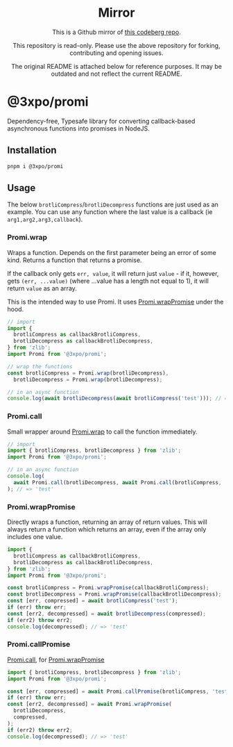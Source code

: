 <!--
YOU'RE NOT IN THE RIGHT PLACE! To contribute, please go to https://codeberg.org/Expo/pkgs, rather than looking here!!!!
YOU'RE NOT IN THE RIGHT PLACE! To contribute, please go to https://codeberg.org/Expo/pkgs, rather than looking here!!!!
YOU'RE NOT IN THE RIGHT PLACE! To contribute, please go to https://codeberg.org/Expo/pkgs, rather than looking here!!!!
YOU'RE NOT IN THE RIGHT PLACE! To contribute, please go to https://codeberg.org/Expo/pkgs, rather than looking here!!!!
YOU'RE NOT IN THE RIGHT PLACE! To contribute, please go to https://codeberg.org/Expo/pkgs, rather than looking here!!!!
YOU'RE NOT IN THE RIGHT PLACE! To contribute, please go to https://codeberg.org/Expo/pkgs, rather than looking here!!!!
YOU'RE NOT IN THE RIGHT PLACE! To contribute, please go to https://codeberg.org/Expo/pkgs, rather than looking here!!!!
YOU'RE NOT IN THE RIGHT PLACE! To contribute, please go to https://codeberg.org/Expo/pkgs, rather than looking here!!!!
YOU'RE NOT IN THE RIGHT PLACE! To contribute, please go to https://codeberg.org/Expo/pkgs, rather than looking here!!!!
YOU'RE NOT IN THE RIGHT PLACE! To contribute, please go to https://codeberg.org/Expo/pkgs, rather than looking here!!!!
YOU'RE NOT IN THE RIGHT PLACE! To contribute, please go to https://codeberg.org/Expo/pkgs, rather than looking here!!!!
YOU'RE NOT IN THE RIGHT PLACE! To contribute, please go to https://codeberg.org/Expo/pkgs, rather than looking here!!!!
YOU'RE NOT IN THE RIGHT PLACE! To contribute, please go to https://codeberg.org/Expo/pkgs, rather than looking here!!!!
YOU'RE NOT IN THE RIGHT PLACE! To contribute, please go to https://codeberg.org/Expo/pkgs, rather than looking here!!!!
YOU'RE NOT IN THE RIGHT PLACE! To contribute, please go to https://codeberg.org/Expo/pkgs, rather than looking here!!!!
YOU'RE NOT IN THE RIGHT PLACE! To contribute, please go to https://codeberg.org/Expo/pkgs, rather than looking here!!!!
YOU'RE NOT IN THE RIGHT PLACE! To contribute, please go to https://codeberg.org/Expo/pkgs, rather than looking here!!!!
YOU'RE NOT IN THE RIGHT PLACE! To contribute, please go to https://codeberg.org/Expo/pkgs, rather than looking here!!!!
YOU'RE NOT IN THE RIGHT PLACE! To contribute, please go to https://codeberg.org/Expo/pkgs, rather than looking here!!!!
-->

<div align="center">

# Mirror

This is a Github mirror of [this codeberg repo](https://codeberg.org/Expo/pkgs).

This repository is read-only. Please use the above repository for forking, contributing and opening issues.

The original README is attached below for reference purposes. It may be outdated and not reflect the current README.

</div>

# @3xpo/promi

Dependency-free, Typesafe library for converting callback-based asynchronous functions into promises in NodeJS.

## Installation

```zsh
pnpm i @3xpo/promi
```

## Usage

The below `brotliCompress`/`brotliDecompress` functions are just used as an example. You can use any function where the last value is a callback (ie `arg1,arg2,arg3,callback`).

### Promi.wrap

Wraps a function. Depends on the first parameter being an error of some kind. Returns a function that returns a promise.

If the callback only gets `err, value`, it will return just `value` - if it, however, gets `(err, ...value)` (where ...value has a length not equal to 1), it will return `value` as an array.

This is the intended way to use Promi. It uses [Promi.wrapPromise](#promiwrappromise) under the hood.

```ts
// import
import {
  brotliCompress as callbackBrotliCompress,
  brotliDecompress as callbackBrotliDecompress,
} from 'zlib';
import Promi from '@3xpo/promi';

// wrap the functions
const brotliCompress = Promi.wrap(brotliDecompress),
  brotliDecompress = Promi.wrap(brotliDecompress);

// in an async function
console.log(await brotliDecompress(await brotliCompress('test'))); // => 'test'
```

### Promi.call

Small wrapper around [Promi.wrap](#promiwrap) to call the function immediately.

```ts
// import
import { brotliCompress, brotliDecompress } from 'zlib';
import Promi from '@3xpo/promi';

// in an async function
console.log(
  await Promi.call(brotliDecompress, await Promi.call(brotliCompress, 'test')),
); // => 'test'
```

### Promi.wrapPromise

Directly wraps a function, returning an array of return values. This will always return a function which returns an array, even if the array only includes one value.

```ts
import {
  brotliCompress as callbackBrotliCompress,
  brotliDecompress as callbackBrotliDecompress,
} from 'zlib';
import Promi from '@3xpo/promi';

const brotliCompress = Promi.wrapPromise(callbackBrotliCompress);
const brotliDecompress = Promi.wrapPromise(callbackBrotliDecompress);
const [err, compressed] = await brotliCompress('test');
if (err) throw err;
const [err2, decompressed] = await brotliDecompress(compressed);
if (err2) throw err2;
console.log(decompressed); // => 'test'
```

### Promi.callPromise

[Promi.call](#promicall), for [Promi.wrapPromise](#promiwrappromise)

```ts
import { brotliCompress, brotliDecompress } from 'zlib';
import Promi from '@3xpo/promi';

const [err, compressed] = await Promi.callPromise(brotliCompress, 'test');
if (err) throw err;
const [err2, decompressed] = await Promi.wrapPromise(
  brotliDecompress,
  compressed,
);
if (err2) throw err2;
console.log(decompressed); // => 'test'
```
